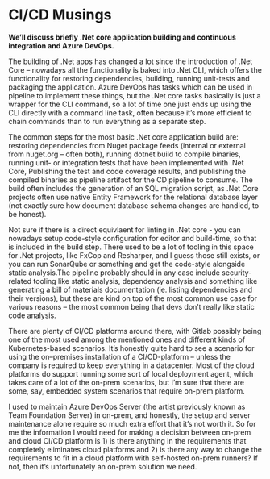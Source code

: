 # CI/CD Musings

__We’ll discuss briefly .Net core application building and continuous integration and Azure DevOps.__

The building of .Net apps has changed a lot since the introduction of .Net Core – nowadays all the functionality is baked into .Net CLI, which offers the functionality for restoring dependencies, building, running unit-tests and packaging the application. Azure DevOps has tasks which can be used in pipeline to implement these things, but the .Net core tasks basically is just a wrapper for the CLI command, so a lot of time one just ends up using the CLI directly with a command line task, often because it’s more efficient to chain commands than to run everything as a separate step. 

The common steps for the most basic .Net core application build are: restoring dependencies from Nuget package feeds (internal or external from nuget.org – often both), running dotnet build to compile binaries, running unit- or integration tests that have been implemented with .Net Core, Publishing the test and code coverage results, and publishing the compiled binaries as pipeline artifact for the CD pipeline to consume. The build often includes the generation of an SQL migration script, as .Net Core projects often use native Entity Framework for the relational database layer (not exactly sure how document database schema changes are handled, to be honest). 

Not sure if there is a direct equivlaent for linting in .Net core - you can nowadays setup code-style configuration for editor and build-time, so that is included in the build step. There used to be a lot of tooling in this space for .Net projects, like FxCop and Resharper, and I guess those still exists, or you can run SonarQube or something and get the code-style alongside static analysis.The pipeline probably should in any case include security-related tooling like static analysis, dependency analysis and something like generating a bill of materials documentation (ie. listing dependencies and their versions), but these are kind on top of the most common use case for various reasons – the most common being that devs don’t really like static code analysis.

There are plenty of CI/CD platforms around there, with Gitlab possibly being one of the most used among the mentioned ones and different kinds of Kubernetes-based scenarios. It’s honestly quite hard to see a scenario for using the on–premises installation of a CI/CD-platform – unless the company is required to keep everything in  a datacenter. Most of the cloud platforms do support running some sort of local deployment agent, which takes care of a lot of the on-prem scenarios, but I’m sure that there are some, say, embedded system scenarios that require on-prem platform. 

I used to maintain Azure DevOps Server (the artist previously known as Team Foundation Server) in on-prem, and honestly, the setup and server maintenance alone require so much extra effort that it’s not worth it. So for me the information I would need for making  a decision between on-prem and cloud CI/CD platform is 1) is there anything in the requirements that completely eliminates cloud platforms and 2) is there any way to change the requirements to fit in a cloud platform with self-hosted on-prem runners? If not, then it’s unfortunately an on-prem solution we need.
